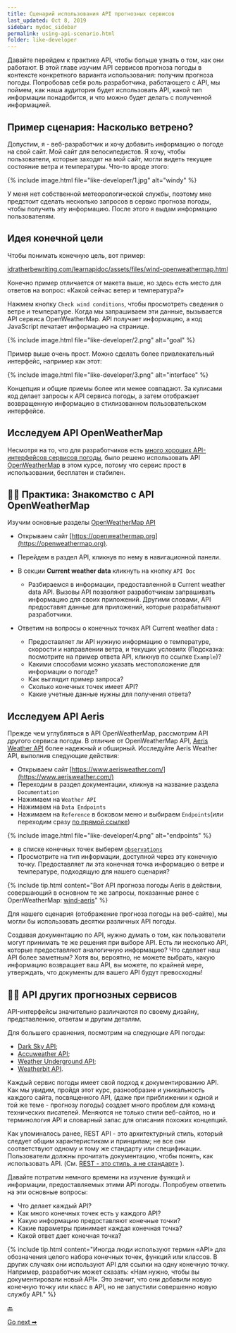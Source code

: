 ```yaml
---
title: Сценарий использования API прогнозных сервисов
last_updated: Oct 8, 2019
sidebar: mydoc_sidebar
permalink: using-api-scenario.html
folder: like-developer
---
```


Давайте перейдем к практике API, чтобы больше узнать о том, как они работают. В этой главе изучим API сервисов прогноза погоды в контексте конкретного варианта использования: получим прогноза погоды. Попробовав себя роль разработчика, работающего с API, мы поймем, как наша аудитория будет использовать API, какой тип информации понадобится, и что можно будет делать с полученной информацией.

<a name="windy"></a>
## Пример сценария: Насколько ветрено?

Допустим, я - веб-разработчик и хочу добавить информацию о погоде на свой сайт. Мой сайт для велосипедистов. Я хочу, чтобы пользователи, которые заходят на мой сайт, могли видеть текущее состояние ветра и температуры. Что-то вроде этого:

{% include image.html file="like-developer/1.jpg" alt="windy" %}

У меня нет собственной метеорологической службы, поэтому мне предстоит сделать несколько запросов в сервис прогноза погоды, чтобы получить эту информацию. После этого я выдам информацию пользователям.

<a name="endGol"></a>
## Идея конечной цели

Чтобы понимать конечную цель, вот пример:

[idratherbewriting.com/learnapidoc/assets/files/wind-openweathermap.html](https://idratherbewriting.com/learnapidoc/assets/files/wind-openweathermap.html)

Конечно пример отличается от макета выше, но здесь есть место для ответов на вопрос: «Какой сейчас ветер и температура?»

Нажмем кнопку `Check wind conditions`, чтобы просмотреть сведения о ветре и температуре. Когда мы запрашиваем эти данные, вызывается API сервиса OpenWeatherMap. API получает информацию, а код JavaScript печатает информацию на странице.

{% include image.html file="like-developer/2.png" alt="goal" %}

Пример выше очень прост. Можно сделать более привлекательный интерфейс, например как этот:

{% include image.html file="like-developer/3.png" alt="interface" %}

Концепция и общие приемы более или менее совпадают. За кулисами код делает запросы к API сервиса погоды, а затем отображает возвращенную информацию в стилизованном пользовательском интерфейсе.

<a name="OpenWeatherMap"></a>
## Исследуем API OpenWeatherMap

Несмотря на то, что для разработчиков есть [много хороших API-интерфейсов сервисов погоды](https://superdevresources.com/weather-forecast-api-for-developing-apps/), было решено использовать API [OpenWeatherMap](https://openweathermap.org/)  в этом курсе, потому что сервис прост в использовании, бесплатен и стабилен.

<a name="familiar"></a>
## 👨‍💻 Практика: Знакомство с API OpenWeatherMap

Изучим основные разделы [OpenWeatherMap API](https://openweathermap.org/api/)

- Открываем сайт [https://openweathermap.org](https://openweathermap.org).
- Перейдем в раздел API, кликнув по нему в навигационной панели.
- В секции **Current weather data** кликнуть на кнопку `API Doc`
   - Разбираемся в информации, предоставленной в Current weather data API. Вызовы API позволяют разработчикам запрашивать информацию для своих приложений. Другими словами, API предоставят данные для приложений, которые разрабатывают разработчики.

- Ответим на вопросы о конечных точках API Current weather data :
   - Предоставляет ли API нужную информацию о температуре, скорости и направлении ветра, и текущих условиях (Подсказка: посмотрите на пример ответа API, кликнув по ссылке `Example`)?
   - Какими способами можно указать местоположение для информации о погоде?
   - Как выглядит пример запроса?
   - Сколько конечных точек имеет API?
   - Какие учетные данные нужны для получения ответа?  

<a name="aeris"></a>
## Исследуем API Aeris

Прежде чем углубляться в API OpenWeatherMap, рассмотрим API другого сервиса погоды. В отличие от OpenWeatherMap API, [Aeris Weather API](#familiar) более надежный и обширный. Исследуйте Aeris Weather API, выполнив следующие действия:

- Открываем сайт [https://www.aerisweather.com/](https://www.aerisweather.com/)
- Переходим в раздел документации, кликнув на название раздела `Documentation`
- Нажимаем на `Weather API`
- Нажимаем на `Data Endpoints`
- Нажимаем на `Reference` в боковом меню и выбираем `Endpoints`(или переходим сразу [по прямой ссылке](https://www.aerisweather.com/support/docs/api/reference/endpoints/))

{% include image.html file="like-developer/4.png" alt="endpoints" %}

- в списке конечных точек выберем [`observations`](https://www.aerisweather.com/support/docs/api/reference/endpoints/observations/)
- Просмотрите на тип информации, доступной через эту конечную точку. Предоставляет ли эта конечная точка информацию о ветре и температуре, подходящую для нашего сценария?

{% include tip.html content="Вот API прогноза погоды Aeris в действии, совершающий в основном те же запросы, показанные ранее с OpenWeatherMap: [wind-aeris](https://idratherbewriting.com/learnapidoc/assets/files/wind-aeris.html)" %}

Для нашего сценария (отображение прогноза погоды на веб-сайте), мы могли бы использовать десятки различных API погоды.

Создавая документацию по API, нужно думать о том, как пользователи могут принимать те же решения при выборе API. Есть ли несколько API, которые предоставляют аналогичную информацию? Что сделает наш API более заметным? Хотя вы, вероятно, не можете выбрать, какую информацию возвращает ваш API, вы можете, по крайней мере, утверждать, что документы для вашего API будут превосходны!

<a name="weatherAPI"></a>
## 👨‍💻 API других прогнозных сервисов

API-интерфейсы значительно различаются по своему дизайну, представлению, ответам и другим деталям.

Для большего сравнения, посмотрим на следующие API погоды:

- [Dark Sky API](https://darksky.net/dev);
- [Accuweather API](https://developer.accuweather.com/);
- [Weather Underground API](https://www.wunderground.com/weather/api/);
- [Weatherbit API](https://www.weatherbit.io/api).

Каждый сервис погоды имеет свой подход к документированию API. Как мы увидим, пройдя этот курс, разнообразие и уникальность каждого сайта, посвященного API, (даже при приближении к одной и той же теме - прогнозу погоды) создает много проблем для команд технических писателей. Меняются не только стили веб-сайтов, но и терминология API и словарный запас для описания похожих концепций.

Как упоминалось ранее, REST API - это архитектурный стиль, который следует общим характеристикам и принципам; не все они соответствуют одному и тому же стандарту или спецификации. Пользователи должны прочитать документацию, чтобы понять, как использовать API. (См. [REST - это стиль, а не стандарт»](/what-is-rest-api.html#style) ).

Давайте потратим немного времени на изучение функций и информации, предоставляемых этими API погоды. Попробуем ответить на эти основные вопросы:

- Что делает каждый API?
- Как много конечных точек есть у каждого API?
- Какую информацию предоставляют конечные точки?
- Какие параметры принимает каждая конечная точка?
- Какой ответ дает конечная точка?

{% include tip.html content="Иногда люди используют термин «API» для обозначения целого набора конечных точек, функций или классов. В других случаях они используют API для ссылки на одну конечную точку. Например, разработчик может сказать: «Нам нужно, чтобы вы документировали новый API». Это значит, что они добавили новую конечную точку или класс в API, но не запустили совершенно новую службу API." %}

[🔙](README.html)

[Go next ➡](get-authorization-keys.html)

